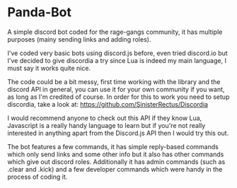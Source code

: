 # Panda-Bot
A simple discord bot coded for the rage-gangs community, it has multiple purposes (mainy sending links and adding roles). 

I've coded very basic bots using discord.js before, even tried discord.io but I've decided to give discordia a try since Lua is indeed my main language, I must say it works quite nice. 

The code could be a bit messy, first time working with the library and the discord API in general, you can use it for your own community if you want, as long as I'm credited of course. In order for this to work you need to setup discordia, take a look at: https://github.com/SinisterRectus/Discordia

I would recommend anyone to check out this API if they know Lua, Javascript is a really handy language to learn but if you're not really interested in anything apart from the Discord.js API then I would try this out. 

The bot features a few commands, it has simple reply-based commands which only send links and some other info but it also has other commands which give out discord roles. Additionally it has admin commands (such as .clear and .kick) and a few developer commands which were handy in the process of coding it. 

